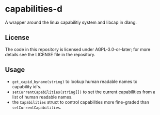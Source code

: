 # capabilities-d

A wrapper around the linux capabilitiy system and libcap in dlang.

## License

The code in this repository is licensed under AGPL-3.0-or-later; for more details see the LICENSE file in the repository.

## Usage

- `get_capid_byname(string)` to lookup human readable names to capability id's.
- `setCurrentCapabilities(string[])` to set the current capabilities from a list of human readable names.
- the `Capabilities` struct to control capabilities more fine-graded than `setCurrentCapabilities`.
